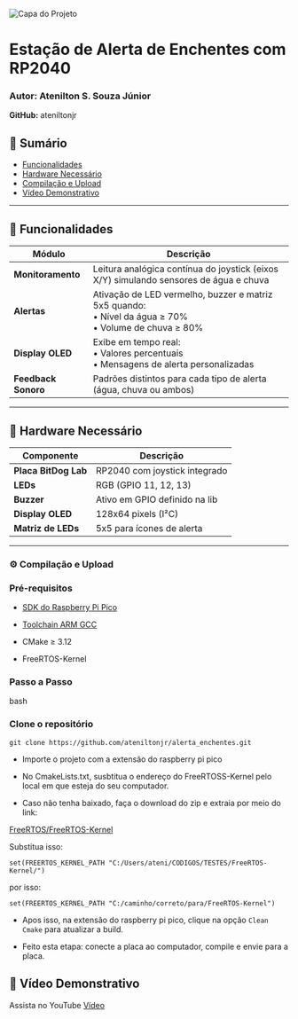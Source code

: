 ![Capa do Projeto](https://github.com/user-attachments/assets/f2a5c9b8-6208-4723-8f46-1d74be421827)
# Estação de Alerta de Enchentes com RP2040

### **Autor:** Atenilton S. Souza Júnior

**GitHub:** ateniltonjr

## 📌 Sumário
- [Funcionalidades](#-funcionalidades)
- [Hardware Necessário](#-hardware-necessário)
- [Compilação e Upload](#-compilação-e-upload)
- [Vídeo Demonstrativo](#-vídeo-demonstrativo)

---

## 🚀 Funcionalidades
| Módulo | Descrição |
|--------|-----------|
| **Monitoramento** | Leitura analógica contínua do joystick (eixos X/Y) simulando sensores de água e chuva |
| **Alertas** | Ativação de LED vermelho, buzzer e matriz 5x5 quando:<br>• Nível da água ≥ 70%<br>• Volume de chuva ≥ 80% |
| **Display OLED** | Exibe em tempo real:<br>• Valores percentuais<br>• Mensagens de alerta personalizadas |
| **Feedback Sonoro** | Padrões distintos para cada tipo de alerta (água, chuva ou ambos) |

---

## 🔧 Hardware Necessário
| Componente | Descrição |
|------------|-----------|
| **Placa BitDog Lab** | RP2040 com joystick integrado |
| **LEDs** | RGB (GPIO 11, 12, 13) |
| **Buzzer** | Ativo em GPIO definido na lib |
| **Display OLED** | 128x64 pixels (I²C) |
| **Matriz de LEDs** | 5x5 para ícones de alerta |

---

### ⚙️ Compilação e Upload
### Pré-requisitos
- [SDK do Raspberry Pi Pico](https://github.com/raspberrypi/pico-sdk)
  
- [Toolchain ARM GCC](https://developer.arm.com/tools-and-software/open-source-software/developer-tools/gnu-toolchain/gnu-rm)
  
- CMake ≥ 3.12
  
- FreeRTOS-Kernel

### Passo a Passo

bash

### Clone o repositório

```git clone https://github.com/ateniltonjr/alerta_enchentes.git```

- Importe o projeto com a extensão do raspberry pi pico

- No CmakeLists.txt, susbtitua o endereço do FreeRTOSS-Kernel pelo local em que esteja do seu computador.

- Caso não tenha baixado, faça o download do zip e extraia por meio do link:

[FreeRTOS/FreeRTOS-Kernel](https://github.com/FreeRTOS/FreeRTOS-Kernel.git)

Substitua isso:

```set(FREERTOS_KERNEL_PATH "C:/Users/ateni/CODIGOS/TESTES/FreeRTOS-Kernel/")```

por isso:

```set(FREERTOS_KERNEL_PATH "C:/caminho/correto/para/FreeRTOS-Kernel")```

- Apos isso, na extensão do raspberry pi pico, clique na opção ```Clean Cmake``` para atualizar a build.

- Feito esta etapa: conecte a placa ao computador, compile e envie para a placa.

## 🎥 Vídeo Demonstrativo
Assista no YouTube
[Vídeo](https://www.youtube.com/watch?v=K96oKxeMri0)
